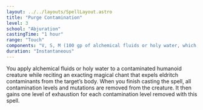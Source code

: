 ```yaml
---
layout: ../../layouts/SpellLayout.astro
title: "Purge Contamination"
level: 3
school: "Abjuration"
castingTime: "1 hour"
range: "Touch"
components: "V, S, M (100 gp of alchemical fluids or holy water, which the spell consumes)"
duration: "Instantaneous"
---
```


You apply alchemical fluids or holy water to a contaminated humanoid creature while reciting an exacting magical chant that expels eldritch contaminants from the target’s body. When you finish casting the spell, all contamination levels and mutations are removed from the creature. It then gains one level of exhaustion for each contamination level removed with this spell.

